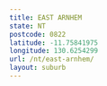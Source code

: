 ```yaml
---
title: EAST ARNHEM
state: NT
postcode: 0822
latitude: -11.75841975
longitude: 130.6254299
url: /nt/east-arnhem/
layout: suburb
---
```

